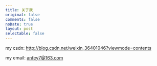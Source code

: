 ```yaml
---
title: 关于我
original: false
comments: false
noDate: true
layout: post
selectable: false
---
```

my csdn: <a tagert="_blank" href="http://blog.csdn.net/weixin_36401046?viewmode=contents">http://blog.csdn.net/weixin_36401046?viewmode=contents</a>

my email: anfey7@163.com

